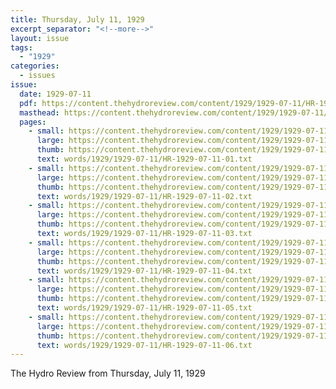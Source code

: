 ```yaml
---
title: Thursday, July 11, 1929
excerpt_separator: "<!--more-->"
layout: issue
tags:
  - "1929"
categories:
  - issues
issue:
  date: 1929-07-11
  pdf: https://content.thehydroreview.com/content/1929/1929-07-11/HR-1929-07-11.pdf
  masthead: https://content.thehydroreview.com/content/1929/1929-07-11/masthead/HR-1929-07-11.jpg
  pages:
    - small: https://content.thehydroreview.com/content/1929/1929-07-11/small/HR-1929-07-11-01.jpg
      large: https://content.thehydroreview.com/content/1929/1929-07-11/large/HR-1929-07-11-01.jpg
      thumb: https://content.thehydroreview.com/content/1929/1929-07-11/thumbnails/HR-1929-07-11-01.jpg
      text: words/1929/1929-07-11/HR-1929-07-11-01.txt
    - small: https://content.thehydroreview.com/content/1929/1929-07-11/small/HR-1929-07-11-02.jpg
      large: https://content.thehydroreview.com/content/1929/1929-07-11/large/HR-1929-07-11-02.jpg
      thumb: https://content.thehydroreview.com/content/1929/1929-07-11/thumbnails/HR-1929-07-11-02.jpg
      text: words/1929/1929-07-11/HR-1929-07-11-02.txt
    - small: https://content.thehydroreview.com/content/1929/1929-07-11/small/HR-1929-07-11-03.jpg
      large: https://content.thehydroreview.com/content/1929/1929-07-11/large/HR-1929-07-11-03.jpg
      thumb: https://content.thehydroreview.com/content/1929/1929-07-11/thumbnails/HR-1929-07-11-03.jpg
      text: words/1929/1929-07-11/HR-1929-07-11-03.txt
    - small: https://content.thehydroreview.com/content/1929/1929-07-11/small/HR-1929-07-11-04.jpg
      large: https://content.thehydroreview.com/content/1929/1929-07-11/large/HR-1929-07-11-04.jpg
      thumb: https://content.thehydroreview.com/content/1929/1929-07-11/thumbnails/HR-1929-07-11-04.jpg
      text: words/1929/1929-07-11/HR-1929-07-11-04.txt
    - small: https://content.thehydroreview.com/content/1929/1929-07-11/small/HR-1929-07-11-05.jpg
      large: https://content.thehydroreview.com/content/1929/1929-07-11/large/HR-1929-07-11-05.jpg
      thumb: https://content.thehydroreview.com/content/1929/1929-07-11/thumbnails/HR-1929-07-11-05.jpg
      text: words/1929/1929-07-11/HR-1929-07-11-05.txt
    - small: https://content.thehydroreview.com/content/1929/1929-07-11/small/HR-1929-07-11-06.jpg
      large: https://content.thehydroreview.com/content/1929/1929-07-11/large/HR-1929-07-11-06.jpg
      thumb: https://content.thehydroreview.com/content/1929/1929-07-11/thumbnails/HR-1929-07-11-06.jpg
      text: words/1929/1929-07-11/HR-1929-07-11-06.txt
---
```


The Hydro Review from Thursday, July 11, 1929

<!--more-->

